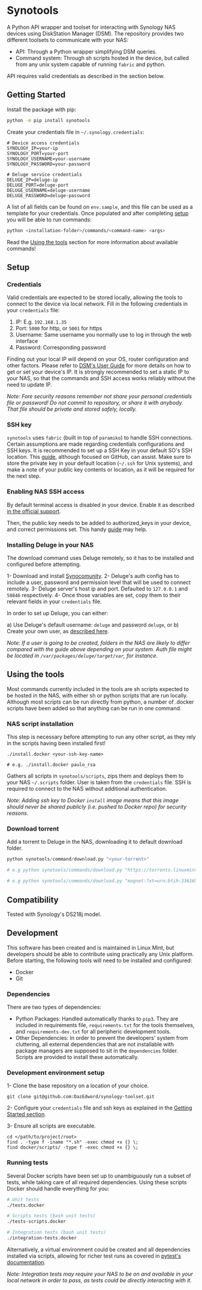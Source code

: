 # Synotools
A Python API wrapper and toolset for interacting with Synology NAS devices using DiskStation Manager (DSM). The repository provides two different toolsets to communicate with your NAS:

* API: Through a Python wrapper simplifying DSM queries.
* Command system: Through sh scripts hosted in the device, but called from any unix system capable of running `fabric` and python.

API requires valid credentials as described in the section below.

## Getting Started
Install the package with pip:

```bash
python -m pip install synotools
```

Create your credentials file in `~/.synology.credentials`:

```
# Device access credentials
SYNOLOGY_IP=your-ip
SYNOLOGY_PORT=your-port
SYNOLOGY_USERNAME=your-username
SYNOLOGY_PASSWORD=your-password

# Deluge service credentials
DELUGE_IP=deluge-ip
DELUGE_PORT=deluge-port
DELUGE_USERNAME=deluge-username
DELUGE_PASSWORD=deluge-password
```

A list of all fields can be found on `env.sample`, and this file can be used as a template for your credentials. Once populated and after completing [setup](#setup) you will be able to run commands:

```bash
python <installation-folder>/commands/<command-name> <args>
``` 

Read the [Using the tools](#using-the-tools) section for more information about available commands!

## Setup

### Credentials
Valid credentials are expected to be stored locally, allowing the tools to connect to the device via local network. Fill in the following credentials in your `credentials` file:

1. IP: E.g. `192.168.1.35`
2. Port: `5000` for http, or `5001` for https
3. Username: Same username you normally use to log in through the web interface
4. Password: Corresponding password

Finding out your local IP will depend on your OS, router configuration and other factors. Please refer to [DSM's User Guide](https://global.download.synology.com/download/Document/UserGuide/DSM/6.2/Syno_UsersGuide_NAServer_enu.pdf) for more details on how to get or set your device's IP. It is strongly recommended to set a static IP to your NAS, so that the commands and SSH access works reliably without the need to update IP.

*Note: Fore security reasons remember not share your personal credentials file or password! Do not commit to repository, or share it with anybody. That file should be private and stored safely, locally.*

### SSH key
`synotools` uses `fabric` (built in top of `paramiko`) to handle SSH connections. Certain assumptions are made regarding credentials configurations and SSH keys. It is recommended to set up a SSH Key in your default SO's SSH location. This [guide](https://help.github.com/en/enterprise/2.16/user/articles/generating-a-new-ssh-key-and-adding-it-to-the-ssh-agent), although focused on GitHub, can assist. Make sure to store the private key in your default location (`~/.ssh` for Unix systems), and make a note of your public key contents or location, as it will be required for the next step.

### Enabling NAS SSH access
By default terminal access is disabled in your device. Enable it as described [in the official support](https://www.synology.com/en-global/knowledgebase/SRM/help/SRM/RouterApp/admin_services#t1_1).

Then, the public key needs to be added to authorized_keys in your device, and correct permissions set. This handy [guide](https://blog.aaronlenoir.com/2018/05/06/ssh-into-synology-nas-with-ssh-key/) may help.

### Installing Deluge in your NAS
The download command uses Deluge remotely, so it has to be installed and configured before attempting.

1- Download and install [Synocomunity](https://synocommunity.com/).
2- Deluge's auth config has to include a user, password and permission level that will be used to connect remotely.
3- Deluge server's host ip and port. Defaulted to `127.0.0.1` and `58846` respectively.
4- Once those variables are set, copy them to their relevant fields in your `credentials` file.

In order to set up Deluge, you can either:

a) Use Deluge's default username: `deluge` and password `deluge`, or
b) Create your own user, as [described here](https://dev.deluge-torrent.org/wiki/UserGuide/ThinClient).

_Note: If a user is going to be created, folders in the NAS are likely to differ compared with the guide above depending on your system. Auth file might be located in `/var/packages/deluge/target/var`, for instance._


## Using the tools
Most commands currently included in the tools are sh scripts expected to be hosted in the NAS, with either sh or python scripts that are run locally. Although most scripts can be run directly from python, a number of .docker scripts have been added so that anything can be run in one command.

### NAS script installation
This step is necessary before attempting to run any other script, as they rely in the scripts having been installed first!

```
./install.docker <your-ssh-key-name>

# e.g. ./install.docker paulo_rsa
```

Gathers all scripts in `synotools/scripts`, zips them and deploys them to your NAS `~/.scripts` folder. User is taken from the `credentials` file. SSH is required to connect to the NAS without additional authentication.

_Note: Adding ssh key to Docker `install` image means that this image should never be shared publicly (i.e. pushed to Docker repo) for security reasons._

### Download torrent
Add a torrent to Deluge in the NAS, downloading it to default download folder.

```python
python synotools/command/download.py "<your-torrent>"

# e.g python synotools/commands/download.py "https://torrents.linuxmint.com/torrents/linuxmint-17-cinnamon-32bit-v2.iso.torrent"

# e.g python synotools/commands/download.py "magnet:?xt=urn:btih:336165b4134e3754fa6996d881a7e7b55a40eb68&dn=archlinux-2019.06.01-x86_64.iso&tr=udp://tracker.archlinux.org:6969&tr=http://tracker.archlinux.org:6969/announce"
```

## Compatibility
Tested with Synology's DS218j model.

## Development
This software has been created and is maintained in Linux Mint, but developers should be able to contribute using practically any Unix platform. Before starting, the following tools will need to be installed and configured:

* Docker
* Git

### Dependencies
There are two types of dependencies:

* Python Packages: Handled automatically thanks to `pip3`. They are included in requirements file, `requirements.txt` for the tools themselves, and `requirements-dev.txt` for all peripheric development tools. 
* Other Dependencies: In order to prevent the developers' system from cluttering, all external dependencies that are not installable with package managers are supposed to sit in the `dependencies` folder. Scripts are provided to install these automatically.

### Development environment setup
1- Clone the base repository on a location of your choice.

```
git clone git@github.com:DazEdword/synology-toolset.git
```

2- Configure your `credentials` file and ssh keys as explained in the [Getting Started section](#getting-started).

3- Ensure all scripts are executable.

```
cd </path/to/project/root>
find . -type f -iname "*.sh" -exec chmod +x {} \;
find docker/scripts/ -type f -exec chmod +x {} \;
```

### Running tests

Several Docker scripts have been set up to unambiguously run a subset of tests, while taking care of all required dependencies. Using these scripts Docker should handle everything for you:

```bash
# Unit tests
./tests.docker
```

```bash
# Scripts tests (bash unit tests)
./tests-scripts.docker
```

```bash
# Integration tests (bash unit tests)
./integration-tests.docker
```

Alternatively, a virtual environment could be created and all dependencies installed via scripts, allowing for richer test runs as covered in [pytest's documentation](https://docs.pytest.org/en/latest/).

_Note: Integration tests may require your NAS to be on and available in your local network in order to pass, as tests could be directly interacting with it._






